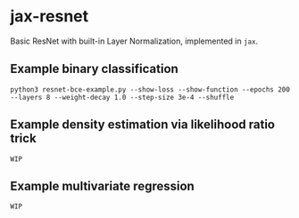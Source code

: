 # jax-resnet

Basic ResNet with built-in Layer Normalization, implemented in `jax`.

## Example binary classification

```
python3 resnet-bce-example.py --show-loss --show-function --epochs 200 --layers 8 --weight-decay 1.0 --step-size 3e-4 --shuffle
```

## Example density estimation via likelihood ratio trick

```
WIP
```

## Example multivariate regression

```
WIP
```
